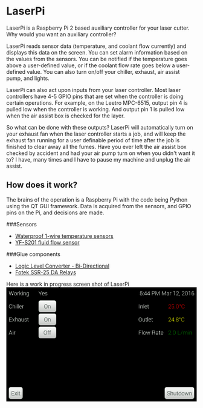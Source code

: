 # LaserPi
LaserPi is a Raspberry Pi 2 based auxiliary controller for your laser cutter. Why would you want an auxiliary controller?

LaserPi reads sensor data (temperature, and coolant flow currently) and displays this data on the screen. You can set alarm
information based on the values from the sensors. You can be notified if the temperature goes above a user-defined value, or
if the coolant flow rate goes below a user-defined value. You can also turn on/off your chiller, exhaust, air assist pump,
and lights.

LaserPi can also act upon inputs from your laser controller. Most laser controllers have 4-5 GPIO pins that are set when
the controller is doing certain operations. For example, on the Leetro MPC-6515, output pin 4 is pulled low when the controller
is working. And output pin 1 is pulled low when the air assist box is checked for the layer.

So what can be done with these outputs? LaserPi will automatically turn on your exhaust fan when the laser controller starts
a job, and will keep the exhaust fan running for a user definable period of time after the job is finished to clear away all
the fumes. Have you ever left the air assist box checked by accident and had your air pump turn on when you didn't want it to?
I have, many times and I have to pause my machine and unplug the air assist.

## How does it work?
The brains of the operation is a Raspberry Pi with the code being Python using the QT GUI framework. Data is acquired
from the sensors, and GPIO pins on the Pi, and decisions are made.

###Sensors
*  [Waterproof 1-wire temperature sensors](http://www.aliexpress.com/wholesale?SearchText=waterproof+DS18b20)
*  [YF-S201 fluid flow sensor](http://www.dx.com/p/yf-s201-hall-effect-water-flow-counter-sensor-black-217625)

###Glue components
*  [Logic Level Converter - Bi-Directional](https://www.sparkfun.com/products/12009)
*  [Fotek SSR-25 DA Relays](http://www.amazon.com/dp/B004HZN628)

Here is a work in progress screen shot of LaserPi
![Screenshot](docs/screenshot1.png "Work in progress")
